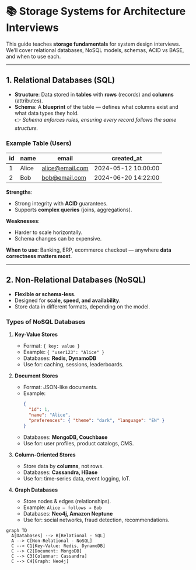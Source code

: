 # 📚 Storage Systems for Architecture Interviews

This guide teaches **storage fundamentals** for system design interviews.  
We’ll cover relational databases, NoSQL models, schemas, ACID vs BASE, and when to use each.  

---

## 1. Relational Databases (SQL)

- **Structure**: Data stored in **tables** with **rows** (records) and **columns** (attributes).  
- **Schema**: A **blueprint** of the table — defines what columns exist and what data types they hold.  
  👉 *Schema enforces rules, ensuring every record follows the same structure.*  

### Example Table (Users)

| id | name     | email              | created_at          |
|----|----------|--------------------|---------------------|
| 1  | Alice    | alice@email.com    | 2024-05-12 10:00:00 |
| 2  | Bob      | bob@email.com      | 2024-06-20 14:22:00 |

**Strengths**:  
- Strong integrity with **ACID** guarantees.  
- Supports **complex queries** (joins, aggregations).  

**Weaknesses**:  
- Harder to scale horizontally.  
- Schema changes can be expensive.  

**When to use**: Banking, ERP, ecommerce checkout — anywhere **data correctness matters most**.  

---

## 2. Non-Relational Databases (NoSQL)

- **Flexible or schema-less**.  
- Designed for **scale, speed, and availability**.  
- Store data in different formats, depending on the model.

### Types of NoSQL Databases

1. **Key-Value Stores**  
   - Format: `{ key: value }`  
   - Example: `{ "user123": "Alice" }`  
   - Databases: **Redis, DynamoDB**  
   - Use for: caching, sessions, leaderboards.

2. **Document Stores**  
   - Format: JSON-like documents.  
   - Example:  
     ```json
     {
       "id": 1,
       "name": "Alice",
       "preferences": { "theme": "dark", "language": "EN" }
     }
     ```  
   - Databases: **MongoDB, Couchbase**  
   - Use for: user profiles, product catalogs, CMS.

3. **Column-Oriented Stores**  
   - Store data by **columns**, not rows.  
   - Databases: **Cassandra, HBase**  
   - Use for: time-series data, event logging, IoT.

4. **Graph Databases**  
   - Store nodes & edges (relationships).  
   - Example: `Alice — follows → Bob`  
   - Databases: **Neo4j, Amazon Neptune**  
   - Use for: social networks, fraud detection, recommendations.

```mermaid
graph TD
  A[Databases] --> B[Relational - SQL]
  A --> C[Non-Relational - NoSQL]
  C --> C1[Key-Value: Redis, DynamoDB]
  C --> C2[Document: MongoDB]
  C --> C3[Columnar: Cassandra]
  C --> C4[Graph: Neo4j]
